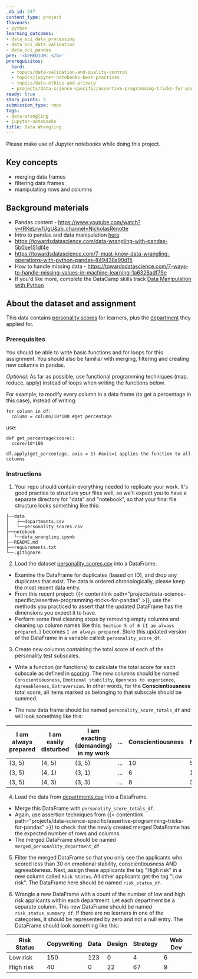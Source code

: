 ```yaml
---
_db_id: 247
content_type: project
flavours:
- python
learning_outcomes:
- data_sci_data_processing
- data_sci_data_validation
- data_sci_pandas
pre: '<b>MEDIUM: </b>'
prerequisites:
  hard:
  - topics/data-validation-and-quality-control
  - topics/jupyter-notebooks-best-practices
  - topics/data-ethics-and-privacy
  - projects/data-science-specific/assertive-programming-tricks-for-pandas
ready: true
story_points: 5
submission_type: repo
tags:
- data-wrangling
- jupyter-notebooks
title: Data Wrangling
---
```


Please make use of Jupyter notebooks while doing this project.
## Key concepts

- merging data frames
- filtering data frames
- manipulating rows and columns

## Background materials

- Pandas content - https://www.youtube.com/watch?v=tRKeLrwfUgU&ab_channel=NicholasRenotte 
- Intro to pandas and data manipulation [here](https://www.kaggle.com/learn/pandas)
- https://towardsdatascience.com/data-wrangling-with-pandas-5b0be151df4e
- https://towardsdatascience.com/7-must-know-data-wrangling-operations-with-python-pandas-849438a90d15
- How to handle missing data - https://towardsdatascience.com/7-ways-to-handle-missing-values-in-machine-learning-1a6326adf79e
- If you'd like more, complete the DataCamp skills track [Data Manipulation with Python](https://www.datacamp.com/tracks/data-manipulation-with-python)

## About the dataset and assignment

This data contains [personality scores](personality_scores.csv) for learners, plus the [department](departments.csv) they applied for.

### Prerequisites

You should be able to write basic functions and for loops for this assignment. You should also be familiar with merging, filtering and creating new columns in pandas.

_Optional:_
As far as possible, use functional programming techniques (map, reduce, apply) instead of loops when writing the functions below.

For example, to modify every column in a data frame (to get a percentage in this case), instead of writing:

```
for column in df:
  column = column/10*100 #get percentage
```

use:

```
def get_percentage(score):
  score/10*100

df.apply(get_percentage, axis = 1) #axis=1 applies the function to all columns
```

### Instructions

1. Your repo should contain everything needed to replicate your work. It's good practice to structure your files well, so we'll expect you to have a separate directory for "data" and "notebook", so that your final file structure looks something like this: 

```
├──data
│   ├──departments.csv
│   └──personality_scores.csv 
├──notebook
│  └──data_wrangling.ipynb
├──README.md
├──requirements.txt
└──.gitignore 
```
2. Load the dataset [personality_scores.csv](personality_scores.csv) into a DataFrame. 

- Examine the DataFrame for duplicates (based on ID), and drop any duplicates that exist. The data is ordered chronologically, please keep the most recent data entry. 
- From this recent project: {{< contentlink path="projects/data-science-specific/assertive-programming-tricks-for-pandas" >}}, use the methods you practiced to assert that the updated DataFrame has the dimensions you expect it to have. 
- Perform some final cleaning steps by removing empty columns and cleaning up column names like this: `Section 5 of 6 [I am always prepared.]` becomes `I am always prepared`. Store this updated version of the DataFrame in a variable called: `personality_score_df`.


3. Create new columns containing the total score of each of the personality test subscales. 

- Write a function (or functions) to calculate the total score for each subscale as defined in [scoring](scoring.txt). The new columns should be named `Conscientiousness`, `Emotional stability`, `Openness to experience`, `Agreeableness`, `Extraversion`. In other words, for the **Conscientiousness** total score, all items marked as belonging to that subscale should be summed.

- The new data frame should be named `personality_score_totals_df` and will look something like this:

| I am always prepared | I am easily disturbed | I am exacting (demanding) in my work | ... | Conscientiousness | Neuroticism |
| -------------------- | --------------------- | ------------------------------------ | --- | ----------------- | ------------------- |
| (3, 5)               | (4, 5)                | (3, 5)                               | ... | 10                | 5                   |
| (3, 5)               | (4, 1)                | (3, 1)                               | ... | 6                 | 1                   |
| (3, 5)               | (4, 3)                | (3, 3)                               | ... | 8                 | 3                   |

4. Load the data from [departments.csv](departments.csv) into a DataFrame. 

- Merge this DataFrame with `personality_score_totals_df`. 
- Again, use assertion techniques from {{< contentlink path="projects/data-science-specific/assertive-programming-tricks-for-pandas" >}} to check that the newly created merged DataFrame has the expected number of rows and columns. 
- The merged DataFrame should be named `merged_personality_department_df`
 
5. Filter the merged DataFrame so that you only see the applicants who scored less than 30 on emotional stability, conscientiousness AND agreeableness. Next, assign these applicants the tag "High risk" in a new column called `Risk Status`. All other applicants get the tag "Low risk". The DataFrame here should be named `risk_status_df`.

7. Wrangle a new DataFrame with a count of the number of low and high risk applicants within each department. Let each department be a separate column. This new DataFrame should be named `risk_status_summary_df`. If there are no learners in one of the categories, it should be represented by zero and not a null entry. The DataFrame should look something like this:

| Risk Status  | Copywriting | Data | Design | Strategy  |  Web Dev |
| ------------ | ----------  | ---- | ------ | -------   | -------- |
| Low risk     | 150         | 123  | 0      | 4         | 6        |
| High risk    | 40          | 0    | 22     | 67        | 9        |
